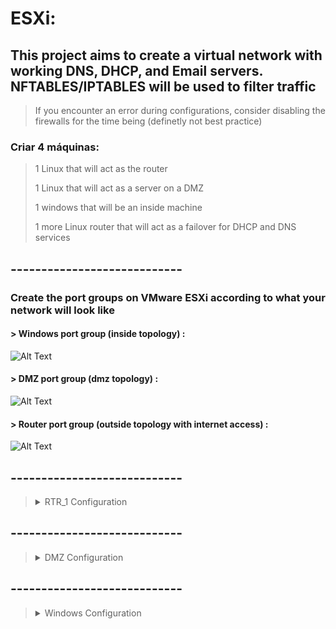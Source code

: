 # ESXi:

## This project aims to create a virtual network with working DNS, DHCP, and Email servers. NFTABLES/IPTABLES will be used to filter traffic

> If you encounter an error during configurations, consider disabling the firewalls for the time being (definetly not best practice)

### Criar 4 máquinas:

> 1 Linux that will act as the router
> 
> 1 Linux that will act as a server on a DMZ
> 
> 1 windows that will be an inside machine
> 
> 1 more Linux router that will act as a failover for DHCP and DNS services

## ----------------------------

### Create the port groups on VMware ESXi according to what your network will look like

#### > Windows port group (inside topology) :

![Alt Text](https://lh3.googleusercontent.com/pw/AJFCJaWHFSZ1SdLR9CnxOCZDpUnc9Mix6LEust3vyG9b6mGUrTTLV3mbgmyHwLissxOfp9z4k09amwbjK-QTn04rOCR7dFUSG4ubpxsBhJbXQUEmoBcXmL6F0eKI0Zo62OCA_BfaayEFY2PELp9mcoKPQX-yviiTadYlKDx5Ip6bQT6HmDYG58WPbiSZ0Fr2n3MzN1B2DCMu8KjxNfR76ZmrIKGSfuig00mptSfprI2YXZH5xnjHDNxO2-g0vgKg28gtJu5ve5xtKVzBc-Ab_r6igf796xSfjhAozIuROlo2w-MZbXEpG1teSAfehsC3-0j-PhHA0XPkTRrUBVN2vnHz9sCnT2TYKuFBFdCQZnRbovX-aMT7WXX3rMvFHdlWdNEv9Zjj8uOQ2pDFv23lg_VmWBmnIDu2PDDPm8acwH13dYBr0yyinwwSz-AbKAzKucO7OgE02ZA2nZBNGjr4o_SpMoIuWcRvuQcXS3RjeeYHVNlSyS88a-nhAu-M5HguOXfbJIdp8HLeHcvlqx3GQhj08i18eUKCE7o5V5ETSLjn5lyBpohF4QOMEAo3CgmrNdZ2xVh3LGflzio9IcPQoGDWWkbGBy1g2ZgYWXKjF0RW9T353Y-0n_8ZIyKFkY-O6zq2riKZr0A74u_u1b2Wfb5haAaGQDsGUICSf7H8H4C4Gn8pabneyBTej0hUEdcuLLTDhxnpicBA12qx2Jwv_iJp_mRitbR6AV0OFGYYjJP_vyiqAxrk2XGLGEpqyohQghoZorQkmyCLU7fhrerNKIHf0eIa-BX5We8nSmZ1yoZTdPMGNLz3szavNr7li4qErRB-QVB3YAMPffjyyTa4II9-VzzKQ_ip3fMlIB4ekwEYAaTkkp_04REHAYxjRbL3eo6ddNESQb8HdBjXsw8cS88Osh0i=w1440-h583-no?authuser=0)



#### > DMZ port group (dmz topology) :

![Alt Text](https://lh3.googleusercontent.com/pw/AJFCJaXL_9901NA9kN6z8QJbh4xQ7MBS6V8EA6XFQ-J7WdJuI2MN6t82XJneadGHRKcGeJ_H-eZ8m2EwrvC1H8ZMZWjBapUDrrKr5BQcaEHXr7KsxJsVm9QC3Tq6yrKgFzR4xjWPKhlAbCG68XW32blnNFJTowIRyiqTQEgDPp1VagXGGEYteg3op-Nvud1b285aQ4FRBPlLOzWUrbfN1I0nS9wUebTMxsp0TZlHDDAVB8Jewoc5cy486knKwivLhMoA_zgputB6_b22x7Z6WANKRWi7atojQwlhq6zIe8RI6uFy6IGGgknNTQDg_dNMTeBeh_t9fQCFw_vqL0In_yQc3YLMab7jQfxQ9B84L-fwXPp7ea-kX4L5_43u6SVaGa4m74thXDaFwbGWSODByCJ3UIp97Ynvow4aY16tRVTTFRNgn7Hy3h_MMnp_qMSHGyWMANRtuOXOjzzuziJKXT3QIhrMxxy_QACggp45nM-w8ahNVJgiY4GEHZqNloL9zbdR52d68i2BCFqdFee8FAtNyvM31yLHzdhd52yflGcSk1SwlE0uvrwRrQGddkJ14KJac3AVYq0ubQ3WX4GbplXJpJUVuMj99G1EFRZjSZrff4CuybNbKmaEP2OjPQ7X_Emj42uZqwiDkyDNS6aXSKjhHGKaCR4MdcHxU3XDfY07WCv9rWwIaA3rENC0u1PMUt2psfMo3SQiXtDiX26HkiDDOXsYTVZS3pp6kWcVE9-cWvRCAX1snyfZSxuKhbxm6zZWIiiL55VaLEXvuIaNuguVzY3fFIMebPRuF1WwuhkTdXLRhNPNKXfYyypbuyfz0r5V5HDf1a3yG2RN_dHeQtw6gqPSyTKhKeIqZ9kM54vApMG6E9qBQCduPhPWllnOcN8ipxSdo86IxoDvDzlOdbykCmvO=w1542-h624-s-no?authuser=0)



#### > Router port group (outside topology with internet access) :

![Alt Text](https://lh3.googleusercontent.com/pw/AJFCJaVt9_dtaVenLFN5oWTMGFQMlg-bkyKt93sS5bNIevCFe0OzKHF5t47IVGHB0tXJxzRA96EE-wE9Z5loZANkbVvMNNeYb-38_7p7aLIUbZAoJUSEvid4CHkxaTvQZHgM6OfrcsLbKYP8rn6eMnN1C8ODVrKW_LSsJ_n0Gf068vQ7e1LgDpwEavVFd3O9YDClFgsxTZzjk5__k2J7caWSzDwpvEBYk5m4DL7kq6t_QoEBLVoHDGeTRa_anFaLSP5ZV7dVFg6b_QKzv4Wrgcc7WmhSbN0-PmZydfW3m7b-OQD2EL1JkMCXTUbPg7_PBuTvGcBVhcLOoglBVd_LB3luMkiRosZqqOD7YNtxrUOxNRGJ129RRj1H5ug50FFhHqvOrJ7dleI0AUN3K1xSbS9t8jNuvRHxiM_0PbrXxT0Pw_uft01hQ_jDbgbql9AMRIECaPX1ElxkvRfDDQ37nmyLNnKKRU48_tS5ImTrOwbS7fxK5bTyiFQ1sEaOYl5ULTRzeF8k9v10lUFR0iU4qEhKtj2VYxGVx5xIk4wkjHcRQAhPQyPZYaYi8z9dh1k8uL1BkVyNkSus1jOGbocWe-MSEXoZgC9_pFj6lIpOBojc-w4MS7qaZLvWg_1_h7Sn6w23MfZsdDbVXWU0WyjnUQ19qTpz1M8XMf6YsgJ-7YB4CibewatocHXJ1h5rXmng576fah5YaeD6nt1ma61zSsIk0AnotWOE4ryKlRtDfiutgYL11SrvDTfaNDfLHaYhIcGsM_C6a9XRQEAB6gQV2g0JbN4fcJRMHOMfnL0y1aY-AUsf0pHbe87ou9sy4MPZ-D6TqlkbqH51tZC5A1OtDZ3SYJiCSdw7Jf6F20eHERcK_e0vrv5DVgzMqbaWvVMiy_xhLv3taGc3gtu3b3FBuhYEIOBz=w1542-h624-s-no?authuser=0)



## ----------------------------


> <details>
>   <summary>RTR_1 Configuration</summary>
>   
>   - **Storage**: 4 GB of storage
>   - **Memory**: 768 MB
>   - **Provisioning**: Thin provisioned
>   - **Operating System**: Debian 10 (SSD image)
>   
>   **Network Interfaces:**
>   
>   - Interface 1 (facing outward):
>     - IP: 192.168.15.0/24
>     
>   - Interface 2 (inside - Windows network):
>     - IP: 192.168.31.0/24
>     
>   - Interface 3 (DMZ):
>     - IP: 172.31.0.0/24
>     
>   **Disk Partitioning:**
>   
>   During installation, the Debian disk was partitioned with Logical Volume (LV).
>   
> </details>

## ----------------------------

> <details>
>   <summary>DMZ Configuration</summary>
>   
>   - **Storage**: 4 GB of storage
>   - **Memory**: 768 MB
>   - **Provisioning**: Thin provisioned
>   - **Operating System**: Debian 10 (SSD image)
>   
>   **Networking Interface:**
>   
>   - Interface: 256
>   
>   **Disk Partitioning:**
>   
>   Encrypted LV partitioning was used.
>   
> </details>


## ----------------------------


> <details>
>   <summary>Windows Configuration</summary>
>   
>   - **Storage**: 30 GB of storage
>   - **Memory**: 3 GB
>   - **Provisioning**: Thin provisioned
>   - **Operating System**: Windows 10 64-bit Professional
>   
>   **Networking Interface:**
>   
>   - Interface: 224
>   
> </details>




